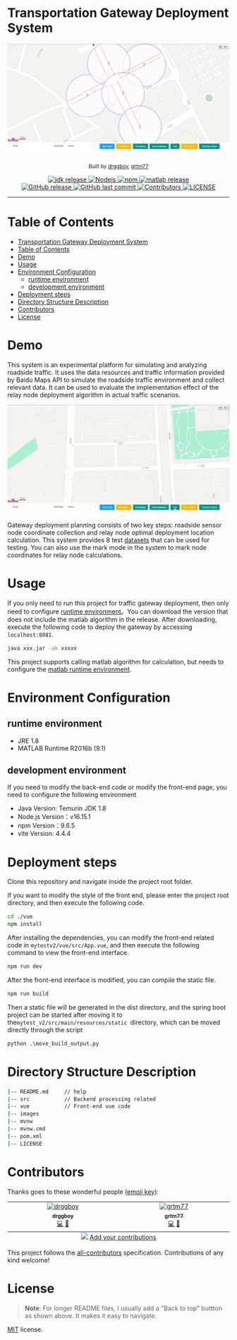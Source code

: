 # Transportation Gateway Deployment System
<!-- Add banner here -->
![Banner](./images/1.png)

<p align="center">
  <sub>
    Built by
    <a href="https://github.com/drggboy">drggboy</a>,
    <a href="https://github.com/grtm77">grtm77</a>
  </sub>
</p>

<p align="center">
  <a href="" target="_blank">
    <img alt="jdk release" src="https://img.shields.io/badge/jdk-1.8-blue">
  </a>
  <a href="" target="_blank">
    <img alt="Nodejs" src="https://img.shields.io/badge/Nodejs-v16.5.1-blue">
  </a>
  <a href="" target="_blank">
    <img alt="npm" src="https://img.shields.io/badge/npm-9.6.5-blue">
  </a>
  <a href="" target="_blank">
    <img alt="matlab release" src="https://img.shields.io/badge/matlab-R2016b-blue">
  </a>
  </br>
  <a href="https://github.com/drggboy/mytest_v2/releases" target="_blank">
    <img alt="GitHub release" src="https://img.shields.io/github/v/release/drggboy/mytest_v2?include_prereleases&style=flat-square">
  </a>

  <a href="https://github.com/drggboy/mytest_v2/commits/master" target="_blank">
    <img src="https://img.shields.io/github/last-commit/drggboy/mytest_v2?style=flat-square" alt="GitHub last commit">
  </a>

  <!-- <a href="https://github.com/drggboy/mytest_v2/issues" target="_blank">
    <img src="https://img.shields.io/github/issues/drggboy/mytest_v2?style=flat-square&color=red" alt="GitHub issues">
  </a> -->

  <!-- <a href="https://github.com/drggboy/mytest_v2/pulls" target="_blank">
    <img src="https://img.shields.io/github/issues-pr/drggboy/mytest_v2?style=flat-square&color=blue" alt="GitHub pull requests">
  </a> -->

  <a href="https://github.com/drggboy/mytest_v2/graphs/contributors" target="_blank">
    <img alt="Contributors" src="https://img.shields.io/badge/all_contributors-2-orange.svg?style=flat-square">
  </a>


  <a href="https://github.com/drggboy/mytest_v2/blob/master/LICENSE" target="_blank">
    <img alt="LICENSE" src="https://img.shields.io/github/license/drggboy/mytest_v2?style=flat-square&color=yellow">
  <a/>
</p>
<hr>

<!-- Remove this note if you plan to copy this README -->


# Table of Contents
- [Transportation Gateway Deployment System](#transportation-gateway-deployment-system)
- [Table of Contents](#table-of-contents)
- [Demo](#demo)
- [Usage](#usage)
- [Environment Configuration](#environment-configuration)
    - [runtime environment](#runtime-environment)
    - [development environment](#development-environment)
- [Deployment steps](#deployment-steps)
- [Directory Structure Description](#directory-structure-description)
- [Contributors](#contributors)
- [License](#license)

# Demo

<!-- Add a demo for your project -->

This system is an experimental platform for simulating and analyzing roadside traffic. It uses the data resources and traffic information provided by Baidu Maps API to simulate the roadside traffic environment and collect relevant data. It can be used to evaluate the implementation effect of the relay node deployment algorithm in actual traffic scenarios.

![Banner](./images/test.gif)

Gateway deployment planning consists of two key steps: roadside sensor node coordinate collection and relay node optimal deployment location calculation. This system provides 8 test [datasets](https://github.com/drggboy/mytest_v2/tree/master/Datasets) that can be used for testing. You can also use the mark mode in the system to mark node coordinates for relay node calculations.


# Usage
If you only need to run this project for traffic gateway deployment, then only need to configure [runtime environment](#runtime-environment)。You can download the version that does not include the matlab algorithm in the release. After downloading, execute the following code to deploy the gateway by accessing `localhost:8081`.
```sh
java xxx.jar -ak xxxxx
```

This project supports calling matlab algorithm for calculation, but needs to configure the [matlab runtime environment]().


# Environment Configuration
## runtime environment
* JRE 1.8
* MATLAB Runtime R2016b (9.1)

## development environment
If you need to modify the back-end code or modify the front-end page, you need to configure the following environment
* Java Version: Temurin JDK 1.8
* Node.js Version：v16.15.1
* npm Version：9.6.5
* vite Version: 4.4.4

# Deployment steps

Clone this repository and navigate inside the project root folder.

If you want to modify the style of the front end, please enter the project root directory, and then execute the following code.
```sh
cd ./vue
npm install
```
After installing the dependencies, you can modify the front-end related code in `mytestv2/vue/src/App.vue`, and then execute the following command to view the front-end interface.
```sh
npm run dev
```
After the front-end interface is modified, you can compile the static file.
```sh
npm run build
```
Then a static file will be generated in the dist directory, and the spring boot project can be started after moving it to the`mytest_v2/src/main/resources/static `directory, which can be moved directly through the script
```python
python .\move_build_output.py
```

# Directory Structure Description
```sh
|-- README.md     // help
|-- src           // Backend processing related
|-- vue           // Front-end vue code
|-- images
|-- mvnw
|-- mvnw.cmd
|-- pom.xml
|-- LICENSE
```

# Contributors

Thanks goes to these wonderful people ([emoji key](https://allcontributors.org/docs/en/emoji-key)):

<!-- ALL-CONTRIBUTORS-LIST:START - Do not remove or modify this section -->
<!-- prettier-ignore-start -->
<!-- markdownlint-disable -->
<table>
  <tbody>
    <tr>
      <td align="center" valign="top" width="14.28%"><a href="https://github.com/drggboy"><img src="https://avatars.githubusercontent.com/u/47265146?v=4?s=100" width="100px;" alt="drggboy"/><br /><sub><b>drggboy</b></sub></a><br /><a href="https://github.com/grtm77/mytest_v2/commits?author=drggboy" title="Code">💻</a> <a href="https://github.com/grtm77/mytest_v2/commits?author=drggboy" title="Documentation">📖</a></td>
      <td align="center" valign="top" width="14.28%"><a href="https://github.com/grtm77"><img src="https://avatars.githubusercontent.com/u/50659884?v=4?s=100" width="100px;" alt="grtm77"/><br /><sub><b>grtm77</b></sub></a><br /><a href="https://github.com/grtm77/mytest_v2/commits?author=grtm77" title="Code">💻</a> <a href="https://github.com/grtm77/mytest_v2/commits?author=grtm77" title="Documentation">📖</a></td>
    </tr>
  </tbody>
  <tfoot>
    <tr>
      <td align="center" size="13px" colspan="7">
        <img src="https://raw.githubusercontent.com/all-contributors/all-contributors-cli/1b8533af435da9854653492b1327a23a4dbd0a10/assets/logo-small.svg">
          <a href="https://all-contributors.js.org/docs/en/bot/usage">Add your contributions</a>
        </img>
      </td>
    </tr>
  </tfoot>
</table>

<!-- markdownlint-restore -->
<!-- prettier-ignore-end -->

<!-- ALL-CONTRIBUTORS-LIST:END -->

This project follows the [all-contributors](https://github.com/all-contributors/all-contributors) specification. Contributions of any kind welcome!


# License
> **Note**: For longer README files, I usually add a "Back to top" buttton as shown above. It makes it easy to navigate.

<!-- [(Back to top)](#目录) -->

[MIT](./LICENSE) license.
